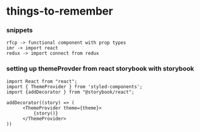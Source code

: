 # things-to-remember

### snippets
```
rfcp -> functional component with prop types
imr -> import react
redux -> import connect from redux
```

### setting up themeProvder from react storybook with storybook
```
import React from "react";
import { ThemeProvider } from 'styled-components';
import {addDecorator } from "@storybook/react";

addDecorator((story) => (
      <ThemeProvider theme={theme}>
          {story()}
      </ThemeProvider>
))
```
